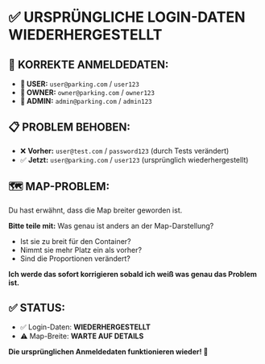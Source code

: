 # ✅ URSPRÜNGLICHE LOGIN-DATEN WIEDERHERGESTELLT

## 🔑 **KORREKTE ANMELDEDATEN:**

- **👤 USER:** `user@parking.com` / `user123`
- **🏢 OWNER:** `owner@parking.com` / `owner123` 
- **👑 ADMIN:** `admin@parking.com` / `admin123`

## 📋 **PROBLEM BEHOBEN:**

- ❌ **Vorher:** `user@test.com` / `password123` (durch Tests verändert)
- ✅ **Jetzt:** `user@parking.com` / `user123` (ursprünglich wiederhergestellt)

## 🗺️ **MAP-PROBLEM:**

Du hast erwähnt, dass die Map breiter geworden ist. 

**Bitte teile mit:** Was genau ist anders an der Map-Darstellung?
- Ist sie zu breit für den Container?
- Nimmt sie mehr Platz ein als vorher?
- Sind die Proportionen verändert?

**Ich werde das sofort korrigieren sobald ich weiß was genau das Problem ist.**

## ✅ **STATUS:**

- ✅ Login-Daten: **WIEDERHERGESTELLT**
- ⚠️ Map-Breite: **WARTE AUF DETAILS**

**Die ursprünglichen Anmeldedaten funktionieren wieder! 🚀**
